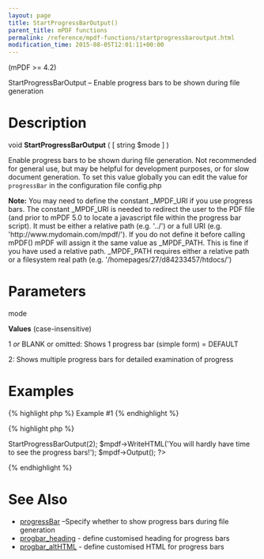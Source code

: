 ```yaml
---
layout: page
title: StartProgressBarOutput()
parent_title: mPDF functions
permalink: /reference/mpdf-functions/startprogressbaroutput.html
modification_time: 2015-08-05T12:01:11+00:00
---
```


(mPDF &gt;= 4.2)

StartProgressBarOutput – Enable progress bars to be shown during file generation

# Description

void <b>StartProgressBarOutput</b> ( [ string <span class="parameter">$mode</span> ] )

Enable progress bars to be shown during file generation. Not recommended for general use, but may be helpful for development purposes, or for slow document generation. To set this value globally you can edit the value for <code>progressBar</code> in the configuration file <span class="filename">config.php</span>

<div class="alert alert-info" role="alert"><strong>Note:</strong> You may need to define the constant _MPDF_URI if you use progress bars. The constant _MPDF_URI is needed to redirect the user to the PDF file (and prior to mPDF 5.0 to locate a javascript file within the progress bar script). It must be either a relative path (e.g. '../') or a full URI (e.g. 'http://www.mydomain.com/mpdf/'). If you do not define it before calling mPDF() mPDF will assign it the same value as _MPDF_PATH. This is fine if you have used a relative path. _MPDF_PATH requires either a relative path or a filesystem real path (e.g. '/homepages/27/d84233457/htdocs/')</div>

# Parameters

<span class="parameter">mode</span>

<b>Values</b> (case-insensitive)

1 <i>or</i> <span class="smallblock">BLANK</span>&nbsp;or omitted: Shows 1 progress bar (simple form) = <span class="smallblock">DEFAULT</span>

2: Shows multiple progress bars for detailed examination of progress

# Examples

{% highlight php %}
Example #1
{% endhighlight %}

{% highlight php %}
<?php

define('_MPDF_URI','../');     // must be  a relative or absolute URI - not a file system path

$mpdf=new mPDF();

$mpdf->StartProgressBarOutput(2);

$mpdf->WriteHTML('You will hardly have time to see the progress bars!');

$mpdf->Output();

?>
{% endhighlight %}

# See Also

<ul>
<li class="manual_boxlist"><a href="{{ "/reference/mpdf-variables/progressbar.html" | prepend: site.baseurl }}">progressBar</a> –Specify whether to show progress bars during file generation</li>
<li class="manual_boxlist"><a href="{{ "/reference/mpdf-variables/progbar-heading.html" | prepend: site.baseurl }}">progbar_heading</a> - define customised heading for progress bars</li>
<li class="manual_boxlist"><a href="{{ "/reference/mpdf-variables/progbar-althtml.html" | prepend: site.baseurl }}">progbar_altHTML</a> - define customised HTML for progress bars

</li>
</ul>

